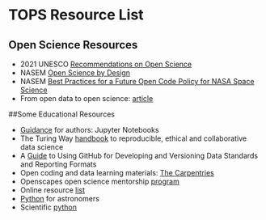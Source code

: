 # TOPS Resource List

## Open Science Resources
- 2021 UNESCO [Recommendations on Open Science](https://en.unesco.org/science-sustainable-future/open-science/recommendation)
- NASEM [Open Science by Design](https://www.nap.edu/catalog/25116/open-science-by-design-realizing-a-vision-for-21st-century)
- NASEM [Best Practices for a Future Open Code Policy for NASA Space Science](https://www.nationalacademies.org/our-work/best-practices-for-a-future-open-code-policy-for-nasa-space-science)
- From open data to open science: [article](https://agupubs.onlinelibrary.wiley.com/doi/full/10.1029/2020EA001562)

##Some Educational Resources
- [Guidance](https://data.agu.org/resources/jupyter-notebooks-guidance) for authors: Jupyter Notebooks
- The Turing Way [handbook](https://the-turing-way.netlify.app/welcome) to reproducible, ethical and collaborative data science
- A [Guide](https://agupubs.onlinelibrary.wiley.com/doi/10.1029/2021EA001797) to Using GitHub for Developing and Versioning Data Standards and Reporting Formats
- Open coding and data learning materials: [The Carpentries](https://carpentries.org/)
- Openscapes open science mentorship [program](https://www.openscapes.org/)
- Online resource [list](https://github.com/asoplata/open-science-resources)
- [Python](https://prappleizer.github.io/index.html) for astronomers
- Scientific [python](https://projectpythia.org/)

